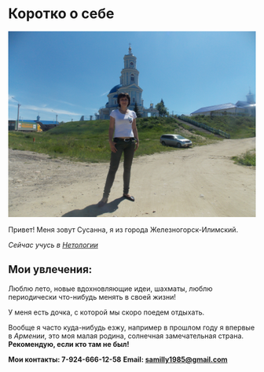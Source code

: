 # Коротко о себе

![Мое фото](/DSCN0828.JPG)

Привет! Меня зовут Сусанна, я из города Железногорск-Илимский.

_Cейчас учусь в [Нетологии](https://netology.ru)_

## Мои увлечения:
Люблю лето, новые вдохновляющие идеи, шахматы, люблю периодически что-нибудь менять в своей жизни!

У меня есть дочка, с которой мы скоро поедем отдыхать.

Вообще я часто куда-нибудь езжу, например в прошлом году я впервые в _Армении_, это моя малая родина, солнечная замечательная страна.
**Рекомендую, если кто там не был!**



**Мои контакты: 7-924-666-12-58**
**Email: [samilly1985@gmail.com](samilly1985@gmail.com)**